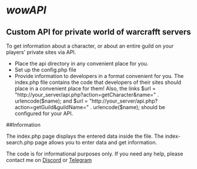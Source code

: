 # _wowAPI_

## Custom API for private world of warcrafft servers

To get information about a character, or about an entire guild on your players' private sites via API.

- Place the api directory in any convenient place for you.
- Set up the config.php file
- Provide information to developers in a format convenient for you. The index.php file contains the code that developers of their sites should place in a convenient place for them!
Also, the links $url = "http://your_server/api.php?action=getCharacter&name=" . urlencode($name); and $url = "http://your_server/api.php?action=getGuild&guildName=" . urlencode($name); should be configured for your API.

##Information

The index.php page displays the entered data inside the file.
The index-search.php page allows you to enter data and get information.

The code is for informational purposes only. If you need any help, please contact me on <a href="https://discordapp.com/users/416812391003586571" target="_blank">Discord</a> or <a href="https://t.me/nulls18" target="_blank">Telegram</a>
